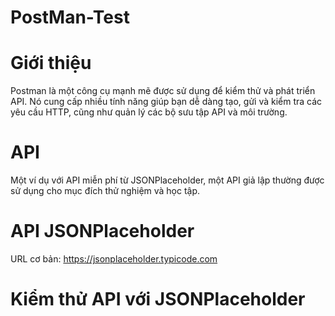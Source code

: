 # PostMan-Test

# Giới thiệu
Postman là một công cụ mạnh mẽ được sử dụng để kiểm thử và phát triển API. Nó cung cấp nhiều tính năng giúp bạn dễ dàng tạo, gửi và kiểm tra các yêu cầu HTTP, cũng như quản lý các bộ sưu tập API và môi trường.

# API 
Một ví dụ với API miễn phí từ JSONPlaceholder, một API giả lập thường được sử dụng cho mục đích thử nghiệm và học tập.

# API JSONPlaceholder
URL cơ bản: https://jsonplaceholder.typicode.com

# Kiểm thử API với JSONPlaceholder
